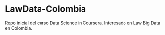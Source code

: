 # LawData-Colombia
Repo inicial del curso Data Science in Coursera. Interesado en Law Big Data en Colombia.
